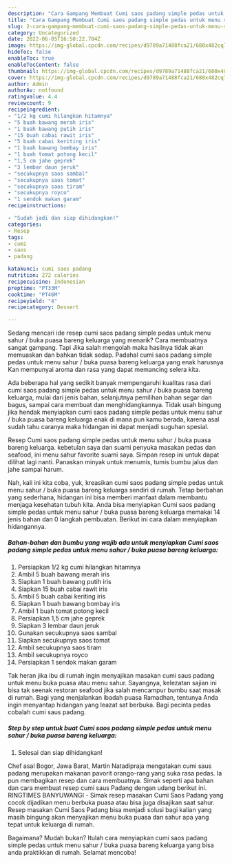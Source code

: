 ```yaml
---
description: "Cara Gampang Membuat Cumi saos padang simple pedas untuk menu sahur / buka puasa bareng keluargaAnti Ribet"
title: "Cara Gampang Membuat Cumi saos padang simple pedas untuk menu sahur / buka puasa bareng keluargaAnti Ribet"
slug: 2-cara-gampang-membuat-cumi-saos-padang-simple-pedas-untuk-menu-sahur-buka-puasa-bareng-keluargaanti-ribet
category: Uncategorized
date: 2022-06-05T16:50:22.704Z
image: https://img-global.cpcdn.com/recipes/d9789a71488fca21/680x482cq70/cumi-saos-padang-simple-pedas-untuk-menu-sahur-buka-puasa-bareng-keluarga-foto-resep-utama.jpg
hideToc: false
enableToc: true
enableTocContent: false
thumbnail: https://img-global.cpcdn.com/recipes/d9789a71488fca21/680x482cq70/cumi-saos-padang-simple-pedas-untuk-menu-sahur-buka-puasa-bareng-keluarga-foto-resep-utama.jpg
cover: https://img-global.cpcdn.com/recipes/d9789a71488fca21/680x482cq70/cumi-saos-padang-simple-pedas-untuk-menu-sahur-buka-puasa-bareng-keluarga-foto-resep-utama.jpg
author: Admin
authorAv: notfound
ratingvalue: 4.4
reviewcount: 9
recipeingredient:
- "1/2 kg cumi hilangkan hitamnya"
- "5 buah bawang merah iris"
- "1 buah bawang putih iris"
- "15 buah cabai rawit iris"
- "5 buah cabai keriting iris"
- "1 buah bawang bombay iris"
- "1 buah tomat potong kecil"
- "1,5 cm jahe geprek"
- "3 lembar daun jeruk"
- "secukupnya saos sambal"
- "secukupnya saos tomat"
- "secukupnya saos tiram"
- "secukupnya royco"
- "1 sendok makan garam"
recipeinstructions:

- "Sudah jadi dan siap dihidangkan!"
categories:
- Resep
tags:
- cumi
- saos
- padang

katakunci: cumi saos padang 
nutrition: 272 calories
recipecuisine: Indonesian
preptime: "PT33M"
cooktime: "PT46M"
recipeyield: "4"
recipecategory: Dessert

---
```



Sedang mencari ide resep cumi saos padang simple pedas untuk menu sahur / buka puasa bareng keluarga yang menarik? Cara membuatnya sangat gampang. Tapi Jika salah mengolah maka hasilnya tidak akan memuaskan dan bahkan tidak sedap. Padahal cumi saos padang simple pedas untuk menu sahur / buka puasa bareng keluarga yang enak harusnya Kan mempunyai aroma dan rasa yang dapat memancing selera kita.


Ada beberapa hal yang sedikit banyak mempengaruhi kualitas rasa dari cumi saos padang simple pedas untuk menu sahur / buka puasa bareng keluarga, mulai dari jenis bahan, selanjutnya pemilihan bahan segar dan bagus, sampai cara membuat dan menghidangkannya. Tidak usah bingung jika hendak menyiapkan cumi saos padang simple pedas untuk menu sahur / buka puasa bareng keluarga enak di mana pun kamu berada, karena asal sudah tahu caranya maka hidangan ini dapat menjadi suguhan spesial.

Resep Cumi saos padang simple pedas untuk menu sahur / buka puasa bareng keluarga. kebetulan saya dan suami penyuka masakan pedas dan seafood, ini menu sahur favorite suami saya. Simpan resep ini untuk dapat dilihat lagi nanti. Panaskan minyak untuk menumis, tumis bumbu jalus dan jahe sampai harum.


Nah, kali ini kita coba, yuk, kreasikan cumi saos padang simple pedas untuk menu sahur / buka puasa bareng keluarga sendiri di rumah. Tetap berbahan yang sederhana, hidangan ini bisa memberi manfaat dalam membantu menjaga kesehatan tubuh kita. Anda bisa menyiapkan Cumi saos padang simple pedas untuk menu sahur / buka puasa bareng keluarga memakai 14 jenis bahan dan 0 langkah pembuatan. Berikut ini cara dalam menyiapkan hidangannya.

<!--inarticleads1-->

##### Bahan-bahan dan bumbu yang wajib ada untuk menyiapkan Cumi saos padang simple pedas untuk menu sahur / buka puasa bareng keluarga:

1. Persiapkan 1/2 kg cumi hilangkan hitamnya
1. Ambil 5 buah bawang merah iris
1. Siapkan 1 buah bawang putih iris
1. Siapkan 15 buah cabai rawit iris
1. Ambil 5 buah cabai keriting iris
1. Siapkan 1 buah bawang bombay iris
1. Ambil 1 buah tomat potong kecil
1. Persiapkan 1,5 cm jahe geprek
1. Siapkan 3 lembar daun jeruk
1. Gunakan secukupnya saos sambal
1. Siapkan secukupnya saos tomat
1. Ambil secukupnya saos tiram
1. Ambil secukupnya royco
1. Persiapkan 1 sendok makan garam


Tak heran jika ibu di rumah ingin menyajikan masakan cumi saus padang untuk menu buka puasa atau menu sahur. Sayangnya, kelezatan sajian ini bisa tak seenak restoran seafood jika salah mencampur bumbu saat masak di rumah. Bagi yang menjalankan ibadah puasa Ramadhan, tentunya Anda ingin menyantap hidangan yang leazat sat berbuka. Bagi pecinta pedas cobalah cumi saus padang. 

<!--inarticleads2-->

##### Step by step untuk buat Cumi saos padang simple pedas untuk menu sahur / buka puasa bareng keluarga:


1. Selesai dan siap dihidangkan!

Chef asal Bogor, Jawa Barat, Martin Natadipraja mengatakan cumi saus padang merupakan makanan pavorit orango-rang yang suka rasa pedas. Ia pun membagikan resep dan cara membuatnya. Simak seperti apa bahan dan cara membuat resep cumi saus Padang dengan udang berikut ini. RINGTIMES BANYUWANGI - Simak resep masakan Cumi Saos Padang yang cocok dijadikan menu berbuka puasa atau bisa juga disajikan saat sahur. Resep masakan Cumi Saos Padang bisa menjadi solusi bagi kalian yang masih bingung akan menyajikan menu buka puasa dan sahur apa yang tepat untuk keluarga di rumah. 

Bagaimana? Mudah bukan? Itulah cara menyiapkan cumi saos padang simple pedas untuk menu sahur / buka puasa bareng keluarga yang bisa anda praktikkan di rumah. Selamat mencoba!
